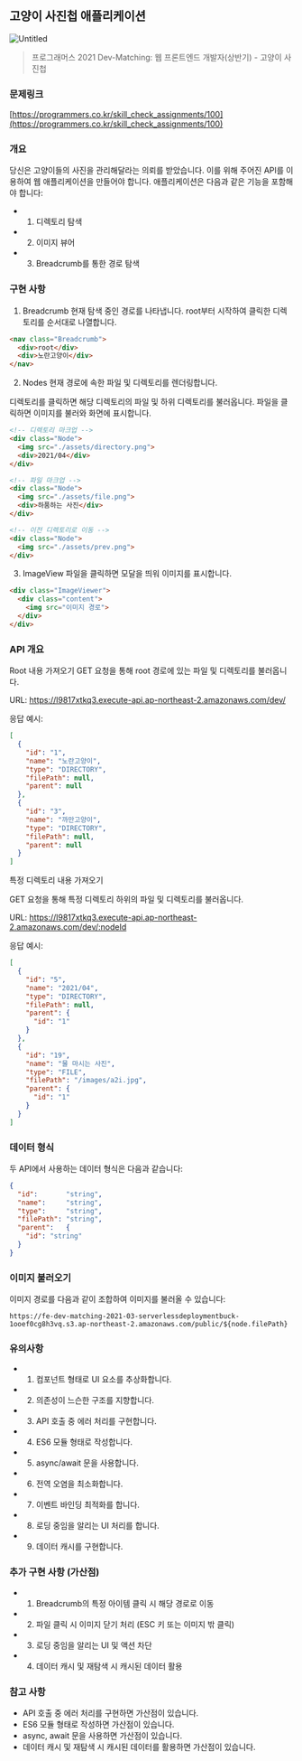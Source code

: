 ## **고양이 사진첩 애플리케이션**

![Untitled](https://grepp-programmers.s3.amazonaws.com/image/origin/production/skill_check_assignment/119211/ae62b4c1-2fff-465a-81c7-1c4ba4a5288c.png)

> 프로그래머스 2021 Dev-Matching: 웹 프론트엔드 개발자(상반기) - 고양이 사진첩

### 문제링크

[https://programmers.co.kr/skill_check_assignments/100](https://programmers.co.kr/skill_check_assignments/100)

### 개요
당신은 고양이들의 사진을 관리해달라는 의뢰를 받았습니다. 이를 위해 주어진 API를 이용하여 웹 애플리케이션을 만들어야 합니다. 애플리케이션은 다음과 같은 기능을 포함해야 합니다:


- 1. 디렉토리 탐색
- 2. 이미지 뷰어
- 3. Breadcrumb를 통한 경로 탐색


### 구현 사항
1. Breadcrumb
   현재 탐색 중인 경로를 나타냅니다. root부터 시작하여 클릭한 디렉토리를 순서대로 나열합니다.
```html
<nav class="Breadcrumb">
  <div>root</div>
  <div>노란고양이</div>
</nav>
```


2. Nodes
   현재 경로에 속한 파일 및 디렉토리를 렌더링합니다.

디렉토리를 클릭하면 해당 디렉토리의 파일 및 하위 디렉토리를 불러옵니다.
파일을 클릭하면 이미지를 불러와 화면에 표시합니다.
```html
<!-- 디렉토리 마크업 -->
<div class="Node">
  <img src="./assets/directory.png">
  <div>2021/04</div>
</div>

<!-- 파일 마크업 -->
<div class="Node">
  <img src="./assets/file.png">
  <div>하품하는 사진</div>
</div>

<!-- 이전 디렉토리로 이동 -->
<div class="Node">
  <img src="./assets/prev.png">
</div>
```

3. ImageView
   파일을 클릭하면 모달을 띄워 이미지를 표시합니다.
```html
<div class="ImageViewer">
  <div class="content">
    <img src="이미지 경로">
  </div>
</div>

```

### API 개요
Root 내용 가져오기
GET 요청을 통해 root 경로에 있는 파일 및 디렉토리를 불러옵니다.

URL: https://l9817xtkq3.execute-api.ap-northeast-2.amazonaws.com/dev/

응답 예시:

```json
[
  {
    "id": "1",
    "name": "노란고양이",
    "type": "DIRECTORY",
    "filePath": null,
    "parent": null
  },
  {
    "id": "3",
    "name": "까만고양이",
    "type": "DIRECTORY",
    "filePath": null,
    "parent": null
  }
]
```
특정 디렉토리 내용 가져오기

GET 요청을 통해 특정 디렉토리 하위의 파일 및 디렉토리를 불러옵니다.

URL: https://l9817xtkq3.execute-api.ap-northeast-2.amazonaws.com/dev/:nodeId

응답 예시:
```json
[
  {
    "id": "5",
    "name": "2021/04",
    "type": "DIRECTORY",
    "filePath": null,
    "parent": {
      "id": "1"
    }
  },
  {
    "id": "19",
    "name": "물 마시는 사진",
    "type": "FILE",
    "filePath": "/images/a2i.jpg",
    "parent": {
      "id": "1"
    }
  }
]
```

### 데이터 형식
두 API에서 사용하는 데이터 형식은 다음과 같습니다:
```json
{
  "id":       "string",
  "name":     "string",
  "type":     "string",
  "filePath": "string",
  "parent":   {
    "id": "string"
  }
}

```

### 이미지 불러오기
이미지 경로를 다음과 같이 조합하여 이미지를 불러올 수 있습니다:

```url
https://fe-dev-matching-2021-03-serverlessdeploymentbuck-1ooef0cg8h3vq.s3.ap-northeast-2.amazonaws.com/public/${node.filePath}

```

### 유의사항
- 1. 컴포넌트 형태로 UI 요소를 추상화합니다.
- 2. 의존성이 느슨한 구조를 지향합니다.
- 3. API 호출 중 에러 처리를 구현합니다.
- 4. ES6 모듈 형태로 작성합니다.
- 5. async/await 문을 사용합니다.
- 6. 전역 오염을 최소화합니다.
- 7. 이벤트 바인딩 최적화를 합니다.
- 8. 로딩 중임을 알리는 UI 처리를 합니다.
- 9. 데이터 캐시를 구현합니다.


### 추가 구현 사항 (가산점)
- 1. Breadcrumb의 특정 아이템 클릭 시 해당 경로로 이동
- 2. 파일 클릭 시 이미지 닫기 처리 (ESC 키 또는 이미지 밖 클릭)
- 3. 로딩 중임을 알리는 UI 및 액션 차단
- 4. 데이터 캐시 및 재탐색 시 캐시된 데이터 활용


### 참고 사항
- API 호출 중 에러 처리를 구현하면 가산점이 있습니다.
- ES6 모듈 형태로 작성하면 가산점이 있습니다.
- async, await 문을 사용하면 가산점이 있습니다.
- 데이터 캐시 및 재탐색 시 캐시된 데이터를 활용하면 가산점이 있습니다.
